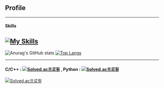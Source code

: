 ## Profile
------------
#### Skills
[![My Skills](https://skillicons.dev/icons?i=python,fastapi,cpp,git,github,azure,docker&perline=9)](https://skillicons.dev)
<br/>
------------
![Anurag's GitHub stats](https://github-readme-stats.vercel.app/api?username=SeungminKimdev&show_icons=true&theme=radical)
[![Top Langs](https://github-readme-stats.vercel.app/api/top-langs/?username=SeungminKimdev&layout=compact)](https://github.com/SeungminKimdev/github-readme-stats)

------------

#### C/C++ : [![Solved.ac프로필](http://mazassumnida.wtf/api/mini/generate_badge?boj=ksm7250432)](https://solved.ac/ksm7250432) , Python : [![Solved.ac프로필](http://mazassumnida.wtf/api/mini/generate_badge?boj=seungmin_py)](https://solved.ac/seungmin_py)
[![Solved.ac프로필](http://mazassumnida.wtf/api/v2/generate_badge?boj=seungmin_py)](https://solved.ac/seungmin_py)
